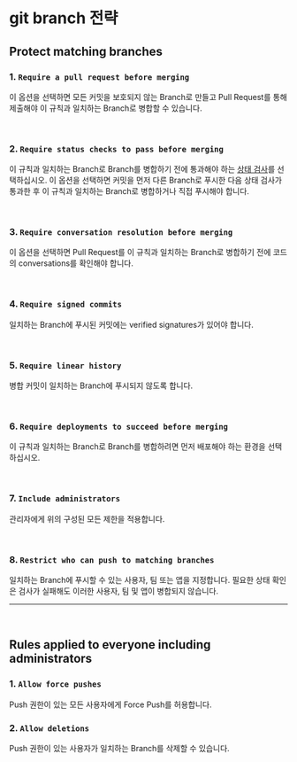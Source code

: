# git branch 전략
## Protect matching branches
### 1. `Require a pull request before merging`
이 옵션을 선택하면 모든 커밋을 보호되지 않는 Branch로 만들고 Pull Request를 통해 제출해야 이 규칙과 일치하는 Branch로 병합할 수 있습니다.

<br>

### 2. `Require status checks to pass before merging`
이 규칙과 일치하는 Branch로 Branch를 병합하기 전에 통과해야 하는 [상태 검사](https://docs.github.com/en/rest/commits#commit-statuses)를 선택하십시오. 이 옵션을 선택하면 커밋을 먼저 다른 Branch로 푸시한 다음 상태 검사가 통과한 후 이 규칙과 일치하는 Branch로 병합하거나 직접 푸시해야 합니다.

<br>

### 3. `Require conversation resolution before merging`
이 옵션을 선택하면 Pull Request를 이 규칙과 일치하는 Branch로 병합하기 전에 코드의 conversations를 확인해야 합니다.

<br>

### 4. `Require signed commits`
일치하는 Branch에 푸시된 커밋에는 verified signatures가 있어야 합니다.

<br>

### 5. `Require linear history`
병합 커밋이 일치하는 Branch에 푸시되지 않도록 합니다.

<br>

### 6. `Require deployments to succeed before merging`
이 규칙과 일치하는 Branch로 Branch를 병합하려면 먼저 배포해야 하는 환경을 선택하십시오.

<br>

### 7. `Include administrators`
관리자에게 위의 구성된 모든 제한을 적용합니다.

<br>

### 8. `Restrict who can push to matching branches`
일치하는 Branch에 푸시할 수 있는 사용자, 팀 또는 앱을 지정합니다. 필요한 상태 확인은 검사가 실패해도 이러한 사용자, 팀 및 앱이 병합되지 않습니다.

<hr>
<br>

## Rules applied to everyone including administrators
### 1. `Allow force pushes`
Push 권한이 있는 모든 사용자에게 Force Push를 허용합니다.

### 2. `Allow deletions`
Push 권한이 있는 사용자가 일치하는 Branch를 삭제할 수 있습니다.

<br>